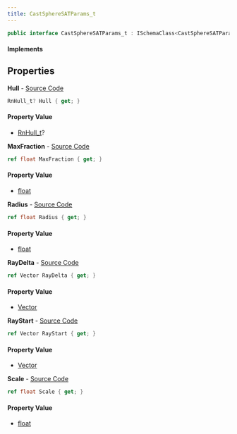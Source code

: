 ```yaml
---
title: CastSphereSATParams_t
---
```


```csharp
public interface CastSphereSATParams_t : ISchemaClass<CastSphereSATParams_t>, ISchemaField, ISchemaClass, INativeHandle
```

#### Implements

## Properties

**Hull** - [Source Code](https://github.com/swiftly-solution/swiftlys2/blob/master/managed/src/SwiftlyS2.Generated/Schemas/Interfaces/CastSphereSATParams_t.cs#L26)

```csharp
RnHull_t? Hull { get; }
```

#### Property Value

- [RnHull_t](/docs/api/shared/schemadefinitions/rnhull_t)?

**MaxFraction** - [Source Code](https://github.com/swiftly-solution/swiftlys2/blob/master/managed/src/SwiftlyS2.Generated/Schemas/Interfaces/CastSphereSATParams_t.cs#L22)

```csharp
ref float MaxFraction { get; }
```

#### Property Value

- [float](https://learn.microsoft.com/dotnet/api/system.single)

**Radius** - [Source Code](https://github.com/swiftly-solution/swiftlys2/blob/master/managed/src/SwiftlyS2.Generated/Schemas/Interfaces/CastSphereSATParams_t.cs#L20)

```csharp
ref float Radius { get; }
```

#### Property Value

- [float](https://learn.microsoft.com/dotnet/api/system.single)

**RayDelta** - [Source Code](https://github.com/swiftly-solution/swiftlys2/blob/master/managed/src/SwiftlyS2.Generated/Schemas/Interfaces/CastSphereSATParams_t.cs#L18)

```csharp
ref Vector RayDelta { get; }
```

#### Property Value

- [Vector](/docs/api/shared/natives/vector)

**RayStart** - [Source Code](https://github.com/swiftly-solution/swiftlys2/blob/master/managed/src/SwiftlyS2.Generated/Schemas/Interfaces/CastSphereSATParams_t.cs#L16)

```csharp
ref Vector RayStart { get; }
```

#### Property Value

- [Vector](/docs/api/shared/natives/vector)

**Scale** - [Source Code](https://github.com/swiftly-solution/swiftlys2/blob/master/managed/src/SwiftlyS2.Generated/Schemas/Interfaces/CastSphereSATParams_t.cs#L24)

```csharp
ref float Scale { get; }
```

#### Property Value

- [float](https://learn.microsoft.com/dotnet/api/system.single)

